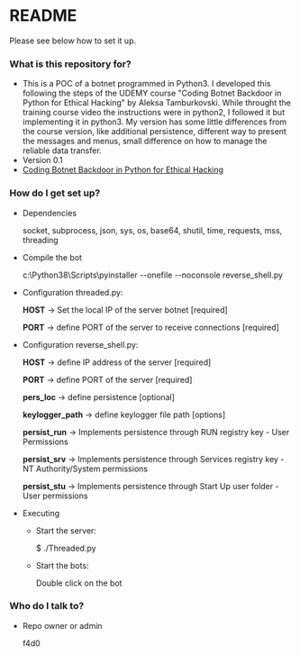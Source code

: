 # README #

Please see below how to set it up.

### What is this repository for? ###

* This is a POC of a botnet programmed in Python3. I developed this following the steps of the UDEMY course "Coding Botnet Backdoor in Python for Ethical Hacking" by Aleksa Tamburkovski. While throught the training course video the instructions were in python2, I followed it but implementing it in python3. My version has some little differences from the course version, like additional persistence, different way to present the messages and menus, small difference on how to manage the reliable data transfer.
* Version 0.1
* [Coding Botnet Backdoor in Python for Ethical Hacking](https://www.udemy.com/course/coding-botnet-backdoor-in-python-for-ethical-hacking/)

### How do I get set up? ###

* Dependencies

    socket, subprocess, json, sys, os, base64, shutil, time, requests, mss, threading

* Compile the bot

    c:\Python38\Scripts\pyinstaller --onefile --noconsole reverse_shell.py

* Configuration threaded.py:

    **HOST** -> Set the local IP of the server botnet [required]

    **PORT** -> define PORT of the server to receive connections [required]

* Configuration reverse_shell.py:

    **HOST** -> define IP address of the server [required]

    **PORT** -> define PORT of the server [required]

    **pers_loc** -> define persistence [optional]

    **keylogger_path** -> define keylogger file path [options]

    **persist_run** -> Implements persistence through RUN registry key - User Permissions

    **persist_srv** -> Implements persistence through Services registry key - NT Authority/System permissions

    **persist_stu** -> Implements persistence through Start Up user folder - User permissions

* Executing

  * Start the server:

    $ ./Threaded.py

  * Start the bots:

    Double click on the bot

### Who do I talk to? ###

* Repo owner or admin

  f4d0
